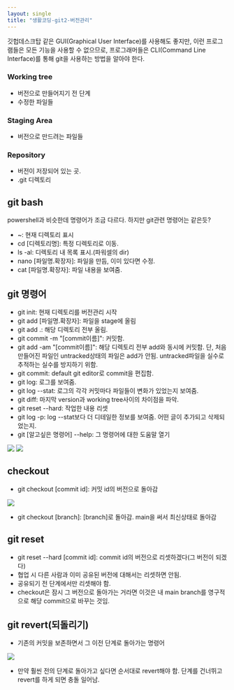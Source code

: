 ```yaml
---
layout: single
title: "생활코딩-git2-버전관리"
---
```


깃헙데스크탑 같은 GUI(Graphical User Interface)를 사용해도 좋지만, 이런 프로그램들은 모든 기능을 사용할 수 없으므로, 프로그래머들은 CLI(Command Line Interface)를 통해 git을 사용하는 방법을 알아야 한다.

### Working tree

- 버전으로 만들어지기 전 단계
- 수정한 파일들

### Staging Area

- 버전으로 만드려는 파일들

### Repository

- 버전이 저장되어 있는 곳.
- .git 디렉토리

## git bash

powershell과 비슷한데 명령어가 조금 다르다. 하지만 git관련 명령어는 같은듯?

- ~: 현재 디렉토리 표시
- cd [디렉토리명]: 특정 디렉토리로 이동.
- ls -al: 디렉토리 내 목록 표시.(파워셀의 dir)
- nano [파일명.확장자]: 파일을 만듬, 이미 있다면 수정.
- cat [파일명.확장자]: 파일 내용을 보여줌.

## git 명령어

- git init: 현재 디렉토리를 버전관리 시작
- git add [파일명.확장자]: 파일을 stage에 올림
- git add .: 해당 디렉토리 전부 올림.
- git commit -m "[commit이름]": 커밋함.
- git add -am "[commit이름]": 해당 디렉토리 전부 add와 동시에 커밋함. 단, 처음 만들어진 파일인 untracked상태의 파일은 add가 안됨. untracked파일을 실수로 추적하는 실수를 방지하기 위함.
- git commit: default git editor로 commit을 편집함.
- git log: 로그를 보여줌.
- git log --stat: 로그의 각각 커밋마다 파일들이 변화가 있었는지 보여줌.
- git diff: 마지막 version과 working tree사이의 차이점을 파악.
- git reset --hard: 작업한 내용 리셋
- git log -p: log --stat보다 더 디테일한 정보를 보여줌. 어떤 글이 추가되고 삭제되었는지.
- git [알고싶은 명령어] --help: 그 명령어에 대한 도움말 열기

<img src="..\assets\images\Untitled-2022-04-24-1745.svg">
<img src="..\assets\images\Untitled-2022-04-24-1820.svg">

## checkout

- git checkout [commit id]: 커밋 id의 버전으로 돌아감

<img src="..\assets\images\Untitled-2022-04-24-1929.svg">

- git checkout [branch]: [branch]로 돌아감. main을 써서 최신상태로 돌아감

## git reset

- git reset --hard [commit id]: commit id의 버전으로 리셋하겠다(그 버전이 되겠다)
- 협업 시 다른 사람과 이미 공유된 버전에 대해서는 리셋하면 안됨.
- 공유되기 전 단계에서만 리셋해야 함.
- checkout은 잠시 그 버전으로 돌아가는 거라면 이것은 내 main branch를 영구적으로 해당 commit으로 바꾸는 것임.

## git revert(되돌리기)

 - 기존의 커밋을 보존하면서 그 이전 단계로 돌아가는 명령어

<img src="..\assets\images\Untitled-2022-04-24-2030.svg">

- 만약 훨씬 전의 단계로 돌아가고 싶다면 순서대로 revert해야 함. 단계를 건너뛰고 revert를 하게 되면 충돌 일어남.